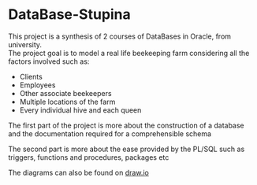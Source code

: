 # DataBase-Stupina  
This project is a synthesis of 2 courses of DataBases in Oracle, from university.  
The project goal is to model a real life beekeeping farm considering all the factors involved such as:  
- Clients  
- Employees  
- Other associate beekeepers  
- Multiple locations of the farm  
- Every individual hive and each queen

The first part of the project is more about the construction of a database and the documentation required for a comprehensible schema    
  
The second part is more about the ease provided by the PL/SQL such as triggers, functions and procedures, packages etc  

The diagrams can also be found on [draw.io](https://app.diagrams.net/)
